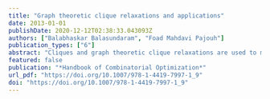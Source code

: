 ```yaml
---
title: "Graph theoretic clique relaxations and applications"
date: 2013-01-01
publishDate: 2020-12-12T02:38:33.043093Z
authors: ["Balabhaskar Balasundaram", "Foad Mahdavi Pajouh"]
publication_types: ["6"]
abstract: "Cliques and graph theoretic clique relaxations are used to model clusters in graph-based data mining, where data is modeled by a graph in which an edge implies some relationship between the entities represented by its endpoints. The need for relaxations of the clique model arises in practice when dealing with massive data sets which are error-prone, resulting in false or missing edges. The clique definition which requires complete pairwise adjacency in the cluster becomes overly restrictive in such situations. Graph theoretic clique relaxations address this need by relaxing  structural properties of a clique in a controlled manner via user-specified parameters. This chapter surveys such  clique relaxations available in the literature primarily focussing on polyhedral results, complexity studies, approximability, and exact algorithmic approaches."
featured: false
publication: "*Handbook of Combinatorial Optimization*"
url_pdf: "https://doi.org/10.1007/978-1-4419-7997-1_9"
doi: "https://doi.org/10.1007/978-1-4419-7997-1_9"
---
```


